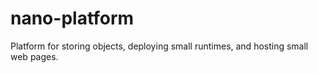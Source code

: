 # nano-platform
Platform for storing objects, deploying small runtimes, and hosting small web pages.

